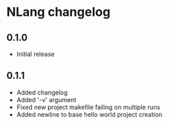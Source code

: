 # NLang changelog

## 0.1.0
- Initial release

## 0.1.1
- Added changelog
- Added '-v' argument
- Fixed new project makefile failing on multiple runs
- Added newline to base hello world project creation